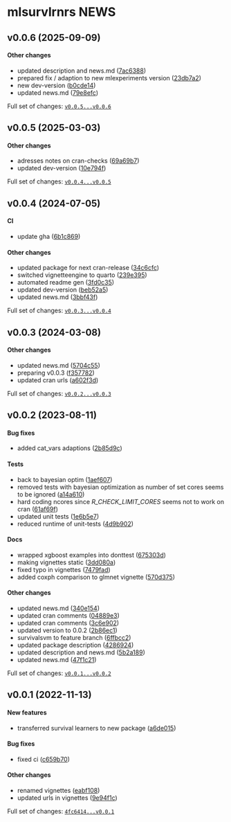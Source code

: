 

# mlsurvlrnrs NEWS

## v0.0.6 (2025-09-09)

#### Other changes

-   updated description and news.md
    ([7ac6388](https://github.com/kapsner/mlsurvlrnrs/tree/7ac638806aeb7b1f57c021f24884464882bb44c1))
-   prepared fix / adaption to new mlexperiments version
    ([23db7a2](https://github.com/kapsner/mlsurvlrnrs/tree/23db7a23b4007216c9ec6f85e2ec7b566b5aad4b))
-   new dev-version
    ([b0cde14](https://github.com/kapsner/mlsurvlrnrs/tree/b0cde1402d5df6b9cc8a81a456f9c2e6bd27d7d0))
-   updated news.md
    ([79e8efc](https://github.com/kapsner/mlsurvlrnrs/tree/79e8efc600f2252d26bb3fd194bca4f6e0c5cb21))

Full set of changes:
[`v0.0.5...v0.0.6`](https://github.com/kapsner/mlsurvlrnrs/compare/v0.0.5...v0.0.6)

## v0.0.5 (2025-03-03)

#### Other changes

-   adresses notes on cran-checks
    ([69a69b7](https://github.com/kapsner/mlsurvlrnrs/tree/69a69b7cf54a592e5286f45ba33df359e78f051e))
-   updated dev-version
    ([10e794f](https://github.com/kapsner/mlsurvlrnrs/tree/10e794f8518996ea4901f33019b3854ec9a939ef))

Full set of changes:
[`v0.0.4...v0.0.5`](https://github.com/kapsner/mlsurvlrnrs/compare/v0.0.4...v0.0.5)

## v0.0.4 (2024-07-05)

#### CI

-   update gha
    ([6b1c869](https://github.com/kapsner/mlsurvlrnrs/tree/6b1c869bfe08472301bf53b4bf29cbcb8fe3181a))

#### Other changes

-   updated package for next cran-release
    ([34c6cfc](https://github.com/kapsner/mlsurvlrnrs/tree/34c6cfcb0e5cae3c462699e30fd2d16435b10999))
-   switched vignetteengine to quarto
    ([239e395](https://github.com/kapsner/mlsurvlrnrs/tree/239e39567361a83cf96f6ce3847ca19237508df7))
-   automated readme gen
    ([3fd0c35](https://github.com/kapsner/mlsurvlrnrs/tree/3fd0c35013f7010d0d26644799e000e6f894b2fb))
-   updated dev-version
    ([beb52a5](https://github.com/kapsner/mlsurvlrnrs/tree/beb52a59b3755e756698d6675ed01c80966f909b))
-   updated news.md
    ([3bbf43f](https://github.com/kapsner/mlsurvlrnrs/tree/3bbf43f8f65ceb6481164ac2568079af725c41f9))

Full set of changes:
[`v0.0.3...v0.0.4`](https://github.com/kapsner/mlsurvlrnrs/compare/v0.0.3...v0.0.4)

## v0.0.3 (2024-03-08)

#### Other changes

-   updated news.md
    ([5704c55](https://github.com/kapsner/mlsurvlrnrs/tree/5704c5588f23849b242c08e11f750b32be5ec030))
-   preparing v0.0.3
    ([f357782](https://github.com/kapsner/mlsurvlrnrs/tree/f3577822701386431c37471f7c0dd20f1bffcef8))
-   updated cran urls
    ([a602f3d](https://github.com/kapsner/mlsurvlrnrs/tree/a602f3d624fa8d91abc679eaa023c89eaa01b866))

Full set of changes:
[`v0.0.2...v0.0.3`](https://github.com/kapsner/mlsurvlrnrs/compare/v0.0.2...v0.0.3)

## v0.0.2 (2023-08-11)

#### Bug fixes

-   added cat_vars adaptions
    ([2b85d9c](https://github.com/kapsner/mlsurvlrnrs/tree/2b85d9c2535c274d892121a7a7dbe29d27ca8431))

#### Tests

-   back to bayesian optim
    ([1aef607](https://github.com/kapsner/mlsurvlrnrs/tree/1aef607374c2b907b1607a4ed5cff28a0ab83c6b))
-   removed tests with bayesian optimization as number of set cores
    seems to be ignored
    ([a14a610](https://github.com/kapsner/mlsurvlrnrs/tree/a14a610775fc2eadce9816cb2e0a7d36abb29130))
-   hard coding ncores since *R_CHECK_LIMIT_CORES* seems not to work on
    cran
    ([61af69f](https://github.com/kapsner/mlsurvlrnrs/tree/61af69fa535346fb6ef069f4f34ca1c71276d495))
-   updated unit tests
    ([1e6b5e7](https://github.com/kapsner/mlsurvlrnrs/tree/1e6b5e708f4dec1e9c45234b60e115f95f0bae08))
-   reduced runtime of unit-tests
    ([4d9b902](https://github.com/kapsner/mlsurvlrnrs/tree/4d9b9026d328bb52d86b8c568e587b99ce40319f))

#### Docs

-   wrapped xgboost examples into donttest
    ([675303d](https://github.com/kapsner/mlsurvlrnrs/tree/675303d5a11c581cc730b1f0399d8c49b9be6a45))
-   making vignettes static
    ([3dd080a](https://github.com/kapsner/mlsurvlrnrs/tree/3dd080a905589c727b337492a37c605fce198030))
-   fixed typo in vignettes
    ([7479fad](https://github.com/kapsner/mlsurvlrnrs/tree/7479fad1f53702102bff8d6e896b5a32b566da2c))
-   added coxph comparison to glmnet vignette
    ([570d375](https://github.com/kapsner/mlsurvlrnrs/tree/570d3758b6934fd1e87f9c93291af6ae7965d51a))

#### Other changes

-   updated news.md
    ([340e154](https://github.com/kapsner/mlsurvlrnrs/tree/340e154d1eb12cb5c4e07cbee0505ecbe3a3b0b5))
-   updated cran comments
    ([04889e3](https://github.com/kapsner/mlsurvlrnrs/tree/04889e39ce0b7fb87070a10621e705b52d19e5ef))
-   updated cran comments
    ([3c6e902](https://github.com/kapsner/mlsurvlrnrs/tree/3c6e9023a5d7290a36227d0f1049217109609c51))
-   updated version to 0.0.2
    ([2b86ec1](https://github.com/kapsner/mlsurvlrnrs/tree/2b86ec1efff73ea8eb798a78d64572dbce6a44c4))
-   survivalsvm to feature branch
    ([6ffbcc2](https://github.com/kapsner/mlsurvlrnrs/tree/6ffbcc20abc26ffe22eaee01b02e6f65f6547da3))
-   updated package description
    ([4286924](https://github.com/kapsner/mlsurvlrnrs/tree/428692428ec8fe7630ae826e9c2483506ca94188))
-   updated description and news.md
    ([5b2a189](https://github.com/kapsner/mlsurvlrnrs/tree/5b2a189258449e19bf1132cea57d69c56462acb4))
-   updated news.md
    ([47f1c21](https://github.com/kapsner/mlsurvlrnrs/tree/47f1c21f0bf91eba432dec35671411fab24bd4d0))

Full set of changes:
[`v0.0.1...v0.0.2`](https://github.com/kapsner/mlsurvlrnrs/compare/v0.0.1...v0.0.2)

## v0.0.1 (2022-11-13)

#### New features

-   transferred survival learners to new package
    ([a6de015](https://github.com/kapsner/mlsurvlrnrs/tree/a6de015f165d11be49859b5b99bab71b4163b324))

#### Bug fixes

-   fixed ci
    ([c659b70](https://github.com/kapsner/mlsurvlrnrs/tree/c659b70458f88c36ede5b390b6184a5555d96a53))

#### Other changes

-   renamed vignettes
    ([eabf108](https://github.com/kapsner/mlsurvlrnrs/tree/eabf108b05680f9e55e2657c445ed877ad7ddbe8))
-   updated urls in vignettes
    ([9e94f1c](https://github.com/kapsner/mlsurvlrnrs/tree/9e94f1c35e663e5bdfe98867c562c26603c3a6d5))

Full set of changes:
[`4fc6414...v0.0.1`](https://github.com/kapsner/mlsurvlrnrs/compare/4fc6414...v0.0.1)
